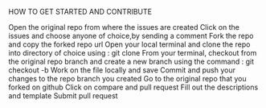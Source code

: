 
HOW TO GET STARTED AND CONTRIBUTE

Open the original repo from where the issues are created
Click on the issues and choose anyone of choice,by sending a comment
Fork the repo and copy the forked repo url
Open your local terminal and clone the repo into directory of choice using : git clone <forked repo url>
From your terminal, checkout from the original repo branch and create a new branch using the command : git checkout -b <new branch name>
Work on the file locally and save
Commit and push your changes to the repo branch you created
Go to the original repo that you forked on github
Click on compare and pull request
Fill out the descriptions and template
Submit pull request
